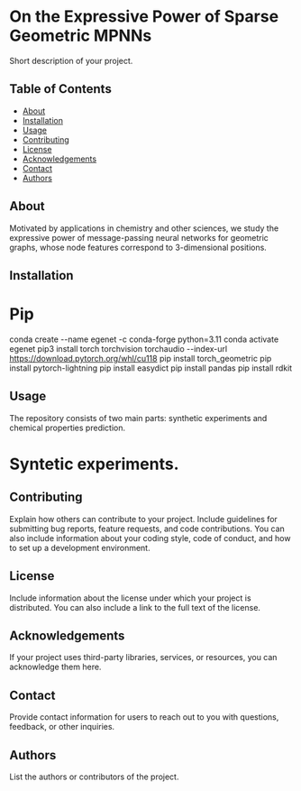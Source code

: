 # On the Expressive Power of Sparse Geometric MPNNs

Short description of your project.

## Table of Contents

- [About](#about)
- [Installation](#installation)
- [Usage](#usage)
- [Contributing](#contributing)
- [License](#license)
- [Acknowledgements](#acknowledgements)
- [Contact](#contact)
- [Authors](#authors)

## About

Motivated by applications in chemistry and other sciences, we study the expressive power of message-passing neural networks for geometric graphs, whose node features correspond to 3-dimensional positions. 

## Installation

# Pip
conda create --name egenet -c conda-forge python=3.11
conda activate egenet
pip3 install torch torchvision torchaudio --index-url https://download.pytorch.org/whl/cu118
pip install torch_geometric
pip install pytorch-lightning
pip install easydict
pip install pandas
pip install rdkit



## Usage

The repository consists of two main parts: synthetic experiments and chemical properties prediction.
# Syntetic experiments.

## Contributing

Explain how others can contribute to your project. Include guidelines for submitting bug reports, feature requests, and code contributions. You can also include information about your coding style, code of conduct, and how to set up a development environment.

## License

Include information about the license under which your project is distributed. You can also include a link to the full text of the license.

## Acknowledgements

If your project uses third-party libraries, services, or resources, you can acknowledge them here.

## Contact

Provide contact information for users to reach out to you with questions, feedback, or other inquiries.

## Authors

List the authors or contributors of the project.
